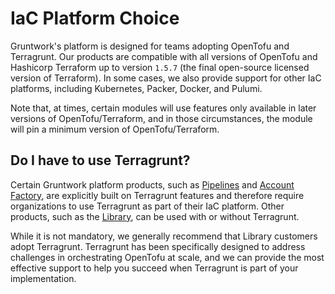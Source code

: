 # IaC Platform Choice

Gruntwork's platform is designed for teams adopting OpenTofu and Terragrunt. Our products are compatible with all versions of OpenTofu and Hashicorp Terraform up to version `1.5.7` (the final open-source licensed version of Terraform). In some cases, we also provide support for other IaC platforms, including Kubernetes, Packer, Docker, and Pulumi.

Note that, at times, certain modules will use features only available in later versions of OpenTofu/Terraform, and in those circumstances, the module will pin a minimum version of OpenTofu/Terraform.

## Do I have to use Terragrunt?

Certain Gruntwork platform products, such as [Pipelines](/2.0/docs/pipelines/concepts/overview) and [Account Factory](/2.0/docs/accountfactory/concepts/), are explicitly built on Terragrunt features and therefore require organizations to use Terragrunt as part of their IaC platform. Other products, such as the [Library](/2.0/docs/library/concepts/overview), can be used with or without Terragrunt. 

While it is not mandatory, we generally recommend that Library customers adopt Terragrunt. Terragrunt has been specifically designed to address challenges in orchestrating OpenTofu at scale, and we can provide the most effective support to help you succeed when Terragrunt is part of your implementation.
